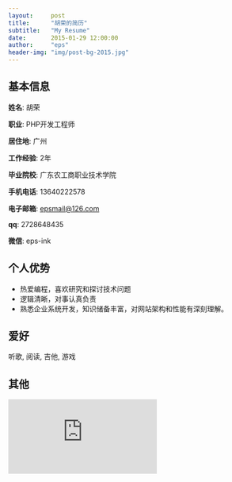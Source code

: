 ```yaml
---
layout:     post
title:      "胡荣的简历"
subtitle:   "My Resume"
date:       2015-01-29 12:00:00
author:     "eps"
header-img: "img/post-bg-2015.jpg"
---
```



## 基本信息

__姓名__: 胡荣

__职业__: PHP开发工程师

__居住地__: 广州

__工作经验__: 2年

__毕业院校__: 广东农工商职业技术学院

__手机电话__: 13640222578

__电子邮箱__: epsmail@126.com

__qq__: 2728648435

__微信__: eps-ink

## 个人优势
- 热爱编程，喜欢研究和探讨技术问题
- 逻辑清晰，对事认真负责
- 熟悉企业系统开发，知识储备丰富，对网站架构和性能有深刻理解。

## 爱好
听歌, 阅读, 吉他, 游戏

## 其他
[![bilibili][bilibiliIcon]][bilibiliLink]

[bilibiliIcon]: http://www.easyicon.net/api/resizeApi.php?id=1188649&size=32
[bilibiliLink]: https://space.bilibili.com/255717391
